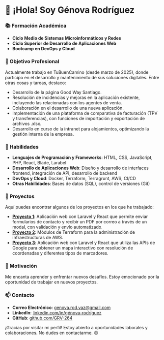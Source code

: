 # 👋 ¡Hola! Soy Génova Rodríguez 

### 📚 **Formación Académica**
- **Ciclo Medio de Sistemas Microinformáticos y Redes**
- **Ciclo Superior de Desarrollo de Aplicaciones Web**
- **Bootcamp en DevOps y Cloud**

### 💼 **Objetivo Profesional**
Actualmente trabajo en TuBuenCamino (desde marzo de 2025), donde participo en el desarrollo y mantenimiento de sus soluciones digitales. Entre otras cosas y tareas, destaco:

- Desarrollo de la página Good Way Santiago.
- Resolución de incidencias y mejoras en la aplicación existente, incluyendo las relacionadas con los agentes de venta.
- Colaboración en el desarrollo de una nueva aplicación.
- Implementación de una plataforma de comparativa de facturación (TPV y transferencias), con funciones de importación y exportación de archivos .xlsx.
- Desarrollo en curso de la intranet para alojamientos, optimizando la gestión interna de la empresa.

### 🚀 **Habilidades**
- **Lenguajes de Programación y Frameworks**: HTML, CSS, JavaScript, PHP, React, Blade, Larabel
- **Desarrollo de Aplicaciones Web**: Diseño y desarrollo de interfaces frontend, integración de API, desarrollo de backend
- **DevOps y Cloud**: Docker, Terraform, Terragrunt, AWS, CI/CD
- **Otras Habilidades**: Bases de datos (SQL), control de versiones (Git)

### 📁 **Proyectos**
Aquí puedes encontrar algunos de los proyectos en los que he trabajado:
- [**Proyecto 1**](https://github.com/GRV-264/proyecto_practicas_erasmus): Aplicación web con Laravel y React que permite enviar formularios de contacto y recibir un PDF por correo a través de un modal, con validación y envío automatizado.
- [**Proyecto 2**](#): Módulos de Terraform para la administración de infraestructuras de AWS.
- [**Proyecto 3**](https://github.com/GRV-264/poyecto_animal_aid): Aplicación web con Laravel y React que utiliza las APIs de Google para obtener un mapa interactivo con resolución de coordenadas y diferentes tipos de marcadores.

### 🌟 **Motivación**
Me encanta aprender y enfrentar nuevos desafíos. Estoy emocionado por la oportunidad de trabajar en nuevos proyectos.

### 📫 **Contacto**
- **Correo Electrónico**: [genova.rod.vaz@gmail.com](mailto:genova.rod.vaz@gmail.com)
- **LinkedIn**: [linkedin.com/in/génova-rodríguez](www.linkedin.com/in/génova-rodríguez)
- **GitHub**: [github.com/GRV-264](https://github.com/GRV-264)

¡Gracias por visitar mi perfil! Estoy abierto a oportunidades laborales y colaboraciones. No dudes en contactarme. 😊


